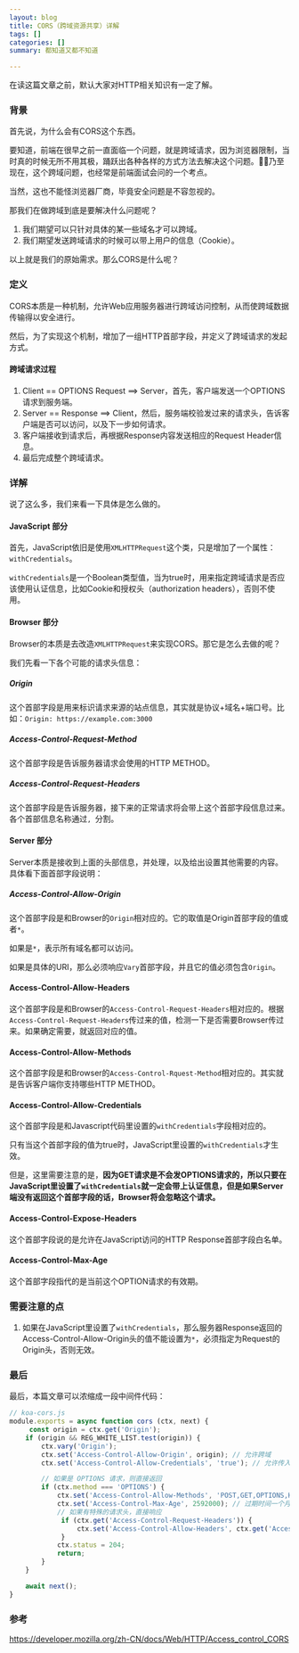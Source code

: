 ```yaml
---
layout: blog
title: CORS（跨域资源共享）详解
tags: []
categories: []
summary: 都知道又都不知道

---
```


在读这篇文章之前，默认大家对HTTP相关知识有一定了解。

### 背景

首先说，为什么会有CORS这个东西。

要知道，前端在很早之前一直面临一个问题，就是跨域请求，因为浏览器限制，当时真的时候无所不用其极，踊跃出各种各样的方式方法去解决这个问题。乃至现在，这个跨域问题，也经常是前端面试会问的一个考点。

当然，这也不能怪浏览器厂商，毕竟安全问题是不容忽视的。

那我们在做跨域到底是要解决什么问题呢？

1. 我们期望可以只针对具体的某一些域名才可以跨域。
2. 我们期望发送跨域请求的时候可以带上用户的信息（Cookie）。

以上就是我们的原始需求。那么CORS是什么呢？

### 定义

CORS本质是一种机制，允许Web应用服务器进行跨域访问控制，从而使跨域数据传输得以安全进行。

然后，为了实现这个机制，增加了一组HTTP首部字段，并定义了跨域请求的发起方式。

#### 跨域请求过程

1. Client == OPTIONS Request ==> Server，首先，客户端发送一个OPTIONS请求到服务端。
2. Server == Response ==> Client，然后，服务端校验发过来的请求头，告诉客户端是否可以访问，以及下一步如何请求。
3. 客户端接收到请求后，再根据Response内容发送相应的Request Header信息。
4. 最后完成整个跨域请求。

### 详解

说了这么多，我们来看一下具体是怎么做的。

#### JavaScript 部分

首先，JavaScript依旧是使用`XMLHTTPRequest`这个类，只是增加了一个属性：`withCredentials`。

`withCredentials`是一个Boolean类型值，当为true时，用来指定跨域请求是否应该使用认证信息，比如Cookie和授权头（authorization headers），否则不使用。

#### Browser 部分

Browser的本质是去改造`XMLHTTPRequest`来实现CORS。那它是怎么去做的呢？

我们先看一下各个可能的请求头信息：

##### Origin

这个首部字段是用来标识请求来源的站点信息，其实就是协议+域名+端口号。比如：`Origin: https://example.com:3000`

##### Access-Control-Request-Method

这个首部字段是告诉服务器请求会使用的HTTP METHOD。

##### Access-Control-Request-Headers

这个首部字段是告诉服务器，接下来的正常请求将会带上这个首部字段信息过来。各个首部信息名称通过`, `分割。

#### Server 部分

Server本质是接收到上面的头部信息，并处理，以及给出设置其他需要的内容。具体看下面首部字段说明：

##### Access-Control-Allow-Origin

这个首部字段是和Browser的`Origin`相对应的。它的取值是Origin首部字段的值或者`*`。

如果是`*`，表示所有域名都可以访问。

如果是具体的URI，那么必须响应`Vary`首部字段，并且它的值必须包含`Origin`。

#### Access-Control-Allow-Headers

这个首部字段是和Browser的`Access-Control-Request-Headers`相对应的。根据`Access-Control-Request-Headers`传过来的值，检测一下是否需要Browser传过来。如果确定需要，就返回对应的值。

#### Access-Control-Allow-Methods

这个首部字段是和Browser的`Access-Control-Rquest-Method`相对应的。其实就是告诉客户端你支持哪些HTTP METHOD。

#### Access-Control-Allow-Credentials

这个首部字段是和Javascript代码里设置的`withCredentials`字段相对应的。

只有当这个首部字段的值为true时，JavaScript里设置的`withCredentials`才生效。

但是，这里需要注意的是，**因为GET请求是不会发OPTIONS请求的，所以只要在JavaScript里设置了`withCredentials`就一定会带上认证信息，但是如果Server端没有返回这个首部字段的话，Browser将会忽略这个请求。**

#### Access-Control-Expose-Headers

这个首部字段说的是允许在JavaScript访问的HTTP Response首部字段白名单。

#### Access-Control-Max-Age

这个首部字段指代的是当前这个OPTION请求的有效期。

### 需要注意的点

1. 如果在JavaScript里设置了`withCredentials`，那么服务器Response返回的Access-Control-Allow-Origin头的值不能设置为`*`，必须指定为Request的Origin头，否则无效。

### 最后

最后，本篇文章可以浓缩成一段中间件代码：

```js
// koa-cors.js
module.exports = async function cors (ctx, next) {
	 const origin = ctx.get('Origin');
    if (origin && REG_WHITE_LIST.test(origin)) {
        ctx.vary('Origin');
        ctx.set('Access-Control-Allow-Origin', origin); // 允许跨域
        ctx.set('Access-Control-Allow-Credentials', 'true'); // 允许传入Cookie

        // 如果是 OPTIONS 请求，则直接返回
        if (ctx.method === 'OPTIONS') {
            ctx.set('Access-Control-Allow-Methods', 'POST,GET,OPTIONS,HEAD,PUT,DELETE'); // 支持的方法
            ctx.set('Access-Control-Max-Age', 2592000); // 过期时间一个月
            // 如果有特殊的请求头，直接响应
	         if (ctx.get('Access-Control-Request-Headers')) {
	             ctx.set('Access-Control-Allow-Headers', ctx.get('Access-Control-Request-Headers'));
	         }
            ctx.status = 204;
            return;
        }
    }

    await next();
}
```

### 参考
<https://developer.mozilla.org/zh-CN/docs/Web/HTTP/Access_control_CORS>
